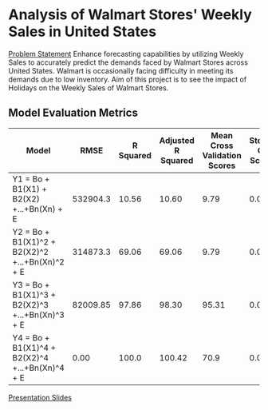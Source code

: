 # Analysis of Walmart Stores' Weekly Sales in United States
[Problem Statement](https://www.kaggle.com/datasets/yasserh/walmart-dataset)
Enhance forecasting capabilities by utilizing Weekly Sales to accurately predict the demands faced by Walmart Stores across United States.  Walmart is occasionally facing difficulty in meeting its demands due to low inventory.  Aim of this project is to see the impact of Holidays on the Weekly Sales of Walmart Stores. 





## Model Evaluation Metrics
Model | RMSE | R Squared | Adjusted R Squared | Mean Cross Validation Scores | StdDev CV Scores |
--- | --- | --- | --- |--- |--- |
Y1 = Bo + B1(X1) + B2(X2) +...+Bn(Xn) + E | 532904.3 | 10.56 | 10.60 | 9.79 | 0.0143 |
Y2 = Bo + B1(X1)^2 + B2(X2)^2 +...+Bn(Xn)^2 + E | 314873.3 | 69.06 | 69.06 | 9.79 | 0.0143 |
Y3 = Bo + B1(X1)^3 + B2(X2)^3 +...+Bn(Xn)^3 + E | 82009.85 | 97.86 | 98.30 | 95.31 | 0.0024 |
Y4 = Bo + B1(X1)^4 + B2(X2)^4 +...+Bn(Xn)^4 + E | 0.00 | 100.0 | 100.42 | 70.9 | 0.0277 |


[Presentation Slides](https://github.com/AbhishekDGoudar/Kaggle_walmart_sales/files/13539888/ASDS.5302.Final.Project.Presentation.-.Eraam.and.Abhishek.pdf)
